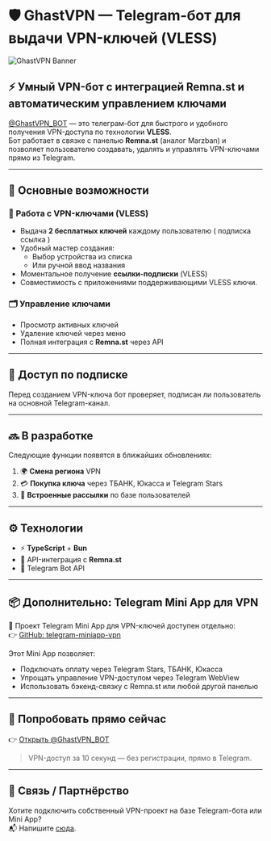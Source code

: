 # 🛡️ GhastVPN — Telegram-бот для выдачи VPN-ключей (VLESS)

![GhastVPN Banner](https://radika1.link/2025/07/22/Thumbnail-18c44391456913c6c.png)

## ⚡ Умный VPN-бот с интеграцией Remna.st и автоматическим управлением ключами

[@GhastVPN_BOT](https://t.me/GhastVPN_BOT) — это телеграм-бот для быстрого и удобного получения VPN-доступа по технологии **VLESS**.  
Бот работает в связке с панелью **Remna.st** (аналог Marzban) и позволяет пользователю создавать, удалять и управлять VPN-ключами прямо из Telegram.

---

## 🚀 Основные возможности

### 🔑 Работа с VPN-ключами (VLESS)
- Выдача **2 бесплатных ключей** каждому пользователю ( подписка ссылка )
- Удобный мастер создания:
  - Выбор устройства из списка
  - Или ручной ввод названия
- Моментальное получение **ссылки-подписки** (VLESS)
- Совместимость с приложениями поддерживающими VLESS ключи.

### 🗂️ Управление ключами
- Просмотр активных ключей
- Удаление ключей через меню
- Полная интеграция с **Remna.st** через API

---

## 🔐 Доступ по подписке
Перед созданием VPN-ключа бот проверяет, подписан ли пользователь на основной Telegram-канал.

---

## 🔜 В разработке

Следующие функции появятся в ближайших обновлениях:
1. 🌍 **Смена региона** VPN
2. 💳 **Покупка ключа** через ТБАНК, Юкасса и Telegram Stars
3. 📣 **Встроенные рассылки** по базе пользователей

---

## ⚙️ Технологии

- ⚡ **TypeScript** + **Bun**
- 🔗 API-интеграция с **Remna.st**
- 🤖 Telegram Bot API

---

## 📦 Дополнительно: Telegram Mini App для VPN

🚀 Проект Telegram Mini App для VPN-ключей доступен отдельно:  
👉 [GitHub: telegram-miniapp-vpn](https://github.com/refreakk/telegram-miniapp-vpn)

Этот Mini App позволяет:
- Подключать оплату через Telegram Stars, ТБАНК, Юкасса
- Упрощать управление VPN-доступом через Telegram WebView
- Использовать бэкенд-связку с Remna.st или любой другой панелью

---

## 🔗 Попробовать прямо сейчас

👉 [Открыть @GhastVPN_BOT](https://t.me/GhastVPN_BOT)

> VPN-доступ за 10 секунд — без регистрации, прямо в Telegram.

----

## 📩 Связь / Партнёрство

Хотите подключить собственный VPN-проект на базе Telegram-бота или Mini App?  
📬 Напишите [сюда](https://t.me/refreak).
